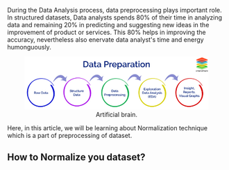 During the Data Analysis process, data preprocessing plays important role. In structured datasets, Data analysts spends 80% of their time in analyzing data and remaining 20% in predicting and suggesting new ideas in the improvement of product or services. This 80% helps in improving the accuracy, nevertheless also enervate data analyst's time and energy humonguously.

<figure>
  <div style="text-align:center">
    <img src="/assets/img/normalization/Data-Preparation.jpg" alt="Data Prepatation"/>
    <figcaption> Artificial brain. </figcaption>
  </div>
</figure>

Here, in this article, we will be learning about Normalization technique which is a part of preprocessing of dataset.

## How to Normalize you dataset?
